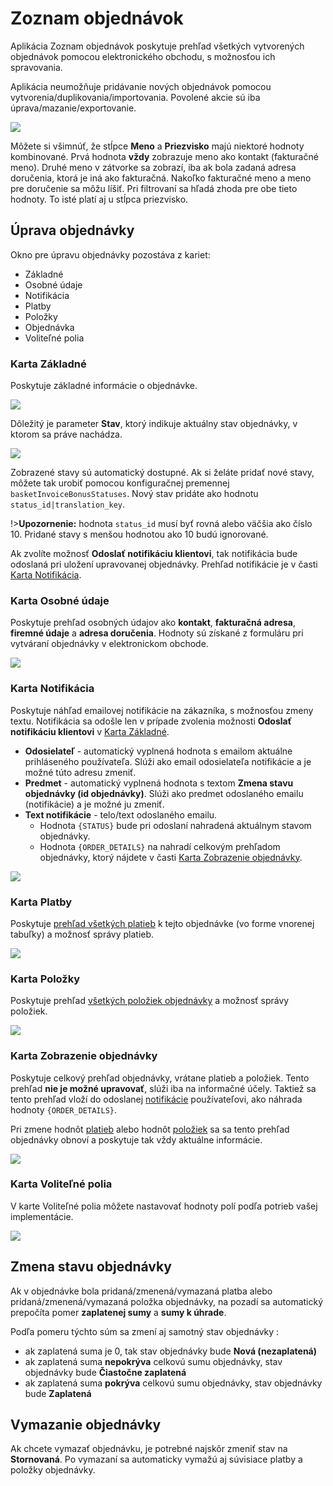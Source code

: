 # Zoznam objednávok

Aplikácia Zoznam objednávok poskytuje prehľad všetkých vytvorených objednávok pomocou elektronického obchodu, s možnosťou ich spravovania.

Aplikácia neumožňuje pridávanie nových objednávok pomocou vytvorenia/duplikovania/importovania. Povolené akcie sú iba úprava/mazanie/exportovanie.

![](datatable.png)

Môžete si všimnúť, že stĺpce **Meno** a **Priezvisko** majú niektoré hodnoty kombinované. Prvá hodnota **vždy** zobrazuje meno ako kontakt (fakturačné meno). Druhé meno v zátvorke sa zobrazí, iba ak bola zadaná adresa doručenia, ktorá je iná ako fakturačná. Nakoľko fakturačné meno a meno pre doručenie sa môžu líšiť. Pri filtrovaní sa hľadá zhoda pre obe tieto hodnoty. To isté platí aj u stĺpca priezvisko.

## Úprava objednávky

Okno pre úpravu objednávky pozostáva z kariet:
- Základné
- Osobné údaje
- Notifikácia
- Platby
- Položky
- Objednávka
- Voliteľné polia

### Karta Základné

Poskytuje základné informácie o objednávke.

![](editor_basic.png)

Dôležitý je parameter **Stav**, ktorý indikuje aktuálny stav objednávky, v ktorom sa práve nachádza.

![](editor_basic_status.png)

Zobrazené stavy sú automatický dostupné. Ak si želáte pridať nové stavy, môžete tak urobiť pomocou konfiguračnej premennej `basketInvoiceBonusStatuses`. Nový stav pridáte ako hodnotu `status_id|translation_key`.

!>**Upozornenie:** hodnota `status_id` musí byť rovná alebo väčšia ako číslo 10. Pridané stavy s menšou hodnotou ako 10 budú ignorované.

Ak zvolíte možnosť **Odoslať notifikáciu klientovi**, tak notifikácia bude odoslaná pri uložení upravovanej objednávky. Prehľad notifikácie je v časti [Karta Notifikácia](#karta-notifikácia).

### Karta Osobné údaje

Poskytuje prehľad osobných údajov ako **kontakt**, **fakturačná adresa**, **firemné údaje** a **adresa doručenia**. Hodnoty sú získané z formuláru pri vytváraní objednávky v elektronickom obchode.

![](editor_personal-info.png)

### Karta Notifikácia

Poskytuje náhľad emailovej notifikácie na zákazníka, s možnosťou zmeny textu. Notifikácia sa odošle len v prípade zvolenia možnosti **Odoslať notifikáciu klientovi** v [Karta Základné](#karta-základné).

- **Odosielateľ** - automatický vyplnená hodnota s emailom aktuálne prihláseného používateľa. Slúži ako email odosielateľa notifikácie a je možné túto adresu zmeniť.
- **Predmet** - automatický vyplnená hodnota s textom **Zmena stavu objednávky (id objednávky)**. Slúži ako predmet odoslaného emailu (notifikácie) a je možné ju zmeniť.
- **Text notifikácie** - telo/text odoslaného emailu.
  - Hodnota `{STATUS}` bude pri odoslaní nahradená aktuálnym stavom objednávky.
  - Hodnota `{ORDER_DETAILS}` na nahradí celkovým prehľadom objednávky, ktorý nájdete v časti [Karta Zobrazenie objednávky](#karta-zobrazenie-objednávky).

![](editor_notify.png)

### Karta Platby

Poskytuje [prehľad všetkých platieb](payments.md) k tejto objednávke (vo forme vnorenej tabuľky) a možnosť správy platieb.

![](editor_payments.png)

### Karta Položky

Poskytuje prehľad [všetkých položiek objednávky](items.md) a možnosť správy položiek.

![](editor_items.png)

### Karta Zobrazenie objednávky

Poskytuje celkový prehľad objednávky, vrátane platieb a položiek. Tento prehľad **nie je možné upravovať**, slúži iba na informačné účely. Taktiež sa tento prehľad vloží do odoslanej [notifikácie](#karta-notifikácia) používateľovi, ako náhrada hodnoty `{ORDER_DETAILS}`.

Pri zmene hodnôt [platieb](#karta-platby) alebo hodnôt [položiek](#karta-položky) sa sa tento prehľad objednávky obnoví a poskytuje tak vždy aktuálne informácie.

![](editor_order_status.png)

### Karta Voliteľné polia

V karte Voliteľné polia môžete nastavovať hodnoty polí podľa potrieb vašej implementácie.

![](editor_fields.png)

## Zmena stavu objednávky

Ak v objednávke bola pridaná/zmenená/vymazaná platba alebo pridaná/zmenená/vymazaná položka objednávky, na pozadí sa automatický prepočíta pomer **zaplatenej sumy** a **sumy k úhrade**.

Podľa pomeru týchto súm sa zmení aj samotný stav objednávky :
- ak zaplatená suma je 0, tak stav objednávky bude **Nová (nezaplatená)**
- ak zaplatená suma **nepokrýva** celkovú sumu objednávky, stav objednávky bude **Čiastočne zaplatená**
- ak zaplatená suma **pokrýva** celkovú sumu objednávky, stav objednávky bude **Zaplatená**

## Vymazanie objednávky

Ak chcete vymazať objednávku, je potrebné najskôr zmeniť stav na **Stornovaná**. Po vymazaní sa automaticky vymažú aj súvisiace platby a položky objednávky.